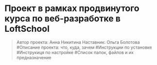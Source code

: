 ﻿# Проект в рамках продвинутого курса по веб-разработке в LoftSchool
>Автор проекта: Анна Никитина
>Наставник: Ольга Болотова
#Описание проекта: что, куда, зачем
#Инструкции по установке
#Инструкиця по настройке
#Список папок, файлов и их предназначение

